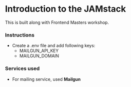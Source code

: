 # Introduction to the JAMstack

This is built along with Frontend Masters workshop.

### Instructions

- Create a .env file and add following keys:
    - MAILGUN_API_KEY
    - MAILGUN_DOMAIN

### Services used

- For mailing service, used <b>Mailgun</b>